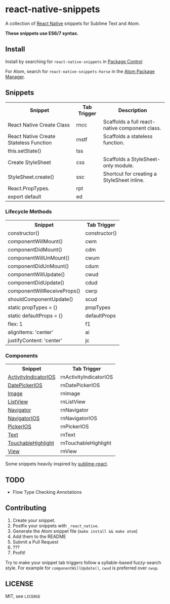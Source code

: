 # react-native-snippets

A collection of [React Native](https://github.com/facebook/react-native) snippets for Sublime Text and Atom.

**These snippets use ES6/7 syntax.**

## Install

Install by searching for `react-native-snippets` in [Package Control](http://wbond.net/sublime_packages/package_control)

For Atom, search for `react-native-snippets-horse` in the [Atom Package Manager](https://github.com/atom/apm).

## Snippets

<table>
    <tr>
        <th>Snippet</th>
        <th>Tab Trigger</th>
        <th>Description</th>
    </tr>
    <tr>
      <td>React Native Create Class</td>
      <td>rncc</td>
      <td>Scaffolds a full react-native component class.</td>
    </tr>
    <tr>
      <td>React Native Create Stateless Function</td>
      <td>rnstf</td>
      <td>Scaffolds a stateless function.</td>
    </tr>
    <tr>
      <td>this.setState()</td>
      <td>tss</td>
    </tr>
    <tr>
      <td>Create StyleSheet</td>
      <td>css</td>
      <td>Scaffolds a StyleSheet-only module.</td>
    </tr>
    <tr>
      <td>StyleSheet.create()</td>
      <td>ssc</td>
      <td>Shortcut for creating a StyleSheet inline.</td>
    </tr>
    <tr>
      <td>React.PropTypes.</td>
      <td>rpt</td>
    </tr>
    <tr>
      <td>export default</td>
      <td>ed</td>
    </tr>
</table>

### Lifecycle Methods

<table>
  <tr>
    <th>Snippet</th>
    <th>Tab Trigger</th>
  </tr>
  <tr>
    <td>constructor()</td>
    <td>constructor()</td>
  </tr>
  <tr>
    <td>componentWillMount()</td>
    <td>cwm</td>
  </tr>
  <tr>
    <td>componentDidMount()</td>
    <td>cdm</td>
  </tr>
  <tr>
    <td>componentWillUnMount()</td>
    <td>cwum</td>
  </tr>
  <tr>
    <td>componentDidUnMount()</td>
    <td>cdum</td>
  </tr>
  <tr>
    <td>componentWillUpdate()</td>
    <td>cwud</td>
  </tr>
  <tr>
    <td>componentDidUpdate()</td>
    <td>cdud</td>
  </tr>
  <tr>
    <td>componentWillReceiveProps()</td>
    <td>cwrp</td>
  </tr>
  <tr>
    <td>shouldComponentUpdate()</td>
    <td>scud</td>
  </tr>
  <tr>
    <td>static propTypes = {}</td>
    <td>propTypes</td>
  </tr>
  <tr>
    <td>static defaultProps = {}</td>
    <td>defaultProps</td>
  </tr>
  <tr>
    <td>flex: 1</td>
    <td>f1</td>
  </tr>
  <tr>
    <td>alignItems: 'center'</td>
    <td>ai</td>
  </tr>
  <tr>
    <td>justifyContent: 'center'</td>
    <td>jc</td>
  </tr>
</table>

### Components

<table>
    <tr>
        <th>Snippet</th>
        <th>Tab Trigger</th>
    </tr>
    <tr>
        <td><a href="http://facebook.github.io/react-native/docs/activityindicatorios.html#content">ActivityIndicatorIOS</a></td>
        <td>rnActivityIndicatorIOS</td>
    </tr>
    <tr>
        <td><a href="http://facebook.github.io/react-native/docs/datepickerios.html#content">DatePickerIOS</a></td>
        <td>rnDatePickerIOS</td>
    </tr>
    <tr>
        <td><a href="http://facebook.github.io/react-native/docs/image.html#content">Image</a></td>
        <td>rnImage</td>
    </tr>
    <tr>
        <td><a href="http://facebook.github.io/react-native/docs/listview.html#content">ListView</a></td>
        <td>rnListView</td>
    </tr>
    <tr>
        <td><a href="http://facebook.github.io/react-native/docs/navigator.html#content">Navigator</a></td>
        <td>rnNavigator</td>
    </tr>
    <tr>
        <td><a href="http://facebook.github.io/react-native/docs/navigatorios.html#content">NavigatorIOS</a></td>
        <td>rnNavigatorIOS</td>
    </tr>
    <tr>
        <td><a href="http://facebook.github.io/react-native/docs/pickerios.html#content">PickerIOS</a></td>
        <td>rnPickerIOS</td>
    </tr>
    <tr>
        <td><a href="http://facebook.github.io/react-native/docs/text.html#content">Text</a></td>
        <td>rnText</td>
    </tr>
    <tr>
        <td><a href="http://facebook.github.io/react-native/docs/touchablehighlight.html#content">TouchableHighlight</a></td>
        <td>rnTouchableHighlight</td>
    </tr>
    <tr>
        <td><a href="http://facebook.github.io/react-native/docs/view.html#content">View</a></td>
        <td>rnView</td>
    </tr>
</table>

Some snippets heavily inspired by [sublime-react](https://github.com/reactjs/sublime-react).

## TODO

- Flow Type Checking Annotations

## Contributing

1. Create your snippet.
2. Postfix your snippets with `_react_native`.
3. Generate the Atom snippet file (`make install && make atom`)
4. Add them to the README
5. Submit a Pull Request
6. ???
7. Profit!

Try to make your snippet tab triggers follow a syllable-based fuzzy-search style. For example for `componentWillUpdate()`, `cwud` is preferred over `cwup`.

## LICENSE

MIT, see `LICENSE`
